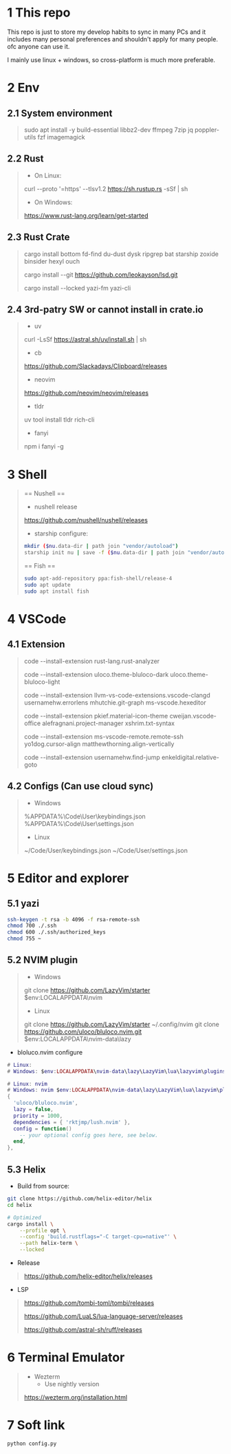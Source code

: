 # 1 This repo

This repo is just to store my develop habits to sync in many PCs and it includes many personal preferences and shouldn't apply for many people. ofc anyone can use it.

I mainly use linux + windows, so cross-platform is much more preferable.

# 2 Env

## 2.1 System environment

> sudo apt install -y build-essential libbz2-dev ffmpeg 7zip jq poppler-utils fzf imagemagick

## 2.2 Rust

> - On Linux:
>
> curl --proto '=https' --tlsv1.2 https://sh.rustup.rs -sSf | sh
>
> - On Windows:
>
> https://www.rust-lang.org/learn/get-started

## 2.3 Rust Crate

> cargo install bottom fd-find du-dust dysk ripgrep bat starship zoxide binsider hexyl ouch
>
> cargo install --git https://github.com/leokayson/lsd.git
>
> cargo install --locked yazi-fm yazi-cli

## 2.4 3rd-patry SW or cannot install in crate.io

> - uv
>
> curl -LsSf https://astral.sh/uv/install.sh | sh
>
> - cb
>
> https://github.com/Slackadays/Clipboard/releases
>
> - neovim
>
> https://github.com/neovim/neovim/releases
>
> - tldr
>
> uv  tool install tldr rich-cli
>
> - fanyi
>
> npm i fanyi -g

# 3 Shell

> == Nushell ==
>
> - nushell release
>
> https://github.com/nushell/nushell/releases
>
> - starship configure:
>
> ```bash
> mkdir ($nu.data-dir | path join "vendor/autoload")
> starship init nu | save -f ($nu.data-dir | path join "vendor/autoload/starship.nu")
> ```
>
> == Fish ==
>
> ```bash
> sudo apt-add-repository ppa:fish-shell/release-4
> sudo apt update
> sudo apt install fish
> ```

# 4 VSCode

## 4.1 Extension

> code --install-extension rust-lang.rust-analyzer
>
> code --install-extension uloco.theme-bluloco-dark uloco.theme-bluloco-light
>
> code --install-extension llvm-vs-code-extensions.vscode-clangd usernamehw.errorlens mhutchie.git-graph ms-vscode.hexeditor
>
> code --install-extension pkief.material-icon-theme cweijan.vscode-office alefragnani.project-manager xshrim.txt-syntax
>
> code --install-extension ms-vscode-remote.remote-ssh yo1dog.cursor-align matthewthorning.align-vertically
>
> code --install-extension usernamehw.find-jump enkeldigital.relative-goto

## 4.2 Configs (Can use cloud sync)

> - Windows
>
> %APPDATA%\Code\User\keybindings.json
> %APPDATA%\Code\User\settings.json
>
> - Linux
>
> ~/Code/User/keybindings.json
> ~/Code/User/settings.json

# 5 Editor and explorer

## 5.1 yazi

```bash
ssh-keygen -t rsa -b 4096 -f rsa-remote-ssh
chmod 700 ./.ssh
chmod 600 ./.ssh/authorized_keys
chmod 755 ~
```

## 5.2 NVIM plugin

> - Windows
>
> git clone https://github.com/LazyVim/starter $env:LOCALAPPDATA\nvim
>
> - Linux
>
> git clone https://github.com/LazyVim/starter ~/.config/nvim
> git clone https://github.com/uloco/bluloco.nvim.git $env:LOCALAPPDATA\nvim-data\lazy

- bloluco.nvim configure

```lua
# Linux:  
# Windows: $env:LOCALAPPDATA\nvim-data\lazy\LazyVim\lua\lazyvim\plugins\colorscheme.lua

# Linux: nvim 
# Windows: nvim $env:LOCALAPPDATA\nvim-data\lazy\LazyVim\lua\lazyvim\plugins\colorscheme.lua
{
  'uloco/bluloco.nvim',
  lazy = false,
  priority = 1000,
  dependencies = { 'rktjmp/lush.nvim' },
  config = function()
    -- your optional config goes here, see below.
  end,
},
```

## 5.3 Helix

- Build from source:

```bash
git clone https://github.com/helix-editor/helix
cd helix

# Optimized
cargo install \
    --profile opt \
    --config 'build.rustflags="-C target-cpu=native"' \
    --path helix-term \
    --locked

```

- Release

> https://github.com/helix-editor/helix/releases

- LSP

> https://github.com/tombi-toml/tombi/releases
>
> https://github.com/LuaLS/lua-language-server/releases
>
> https://github.com/astral-sh/ruff/releases

# 6 Terminal Emulator

> - Wezterm
>   - Use nightly version
>
> https://wezterm.org/installation.html

# 7 Soft link

```bash
python config.py
```
